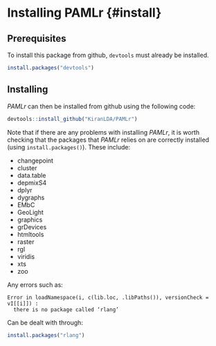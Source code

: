# Installing PAMLr {#install}


## Prerequisites

To install this package from github, `devtools` must already be installed.


```r
install.packages("devtools")
```


## Installing


_PAMLr_ can then be installed from github using the following code:


```r
devtools::install_github("KiranLDA/PAMLr")
```


Note that if there are any problems with installing _PAMLr_, it is worth checking that the packages that _PAMLr_ relies on are correctly installed (using `install.packages()`). These include:

* changepoint 
* cluster 
* data.table
* depmixS4 
* dplyr
* dygraphs 
* EMbC 
* GeoLight 
* graphics 
* grDevices 
* htmltools 
* raster
* rgl 
* viridis
* xts
* zoo

Any errors such as: 

```
Error in loadNamespace(i, c(lib.loc, .libPaths()), versionCheck = vI[[i]]) : 
  there is no package called ‘rlang’
```
Can be dealt with through:


```r
install.packages("rlang")
```
